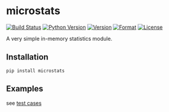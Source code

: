 # microstats

[![Build Status](https://travis-ci.org/guyingbo/microstats.svg?branch=master)](https://travis-ci.org/guyingbo/microstats)
[![Python Version](https://img.shields.io/pypi/pyversions/microstats.svg)](https://pypi.python.org/pypi/microstats)
[![Version](https://img.shields.io/pypi/v/microstats.svg)](https://pypi.python.org/pypi/microstats)
[![Format](https://img.shields.io/pypi/format/microstats.svg)](https://pypi.python.org/pypi/microstats)
[![License](https://img.shields.io/pypi/l/microstats.svg)](https://pypi.python.org/pypi/microstats)

A very simple in-memory statistics module.

## Installation

~~~
pip install microstats
~~~

## Examples

see [test cases](tests/test_stats.py)
